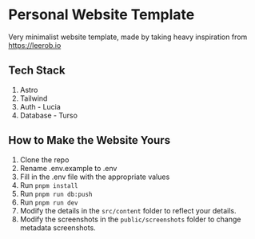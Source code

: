 # Personal Website Template

Very minimalist website template, made by taking heavy inspiration from https://leerob.io

## Tech Stack

1. Astro
2. Tailwind
3. Auth - Lucia
4. Database - Turso

## How to Make the Website Yours

1. Clone the repo
2. Rename .env.example to .env
3. Fill in the .env file with the appropriate values
4. Run `pnpm install`
5. Run `pnpm run db:push`
6. Run `pnpm run dev`
7. Modify the details in the `src/content` folder to reflect your details.
8. Modify the screenshots in the `public/screenshots` folder to change metadata screenshots.
